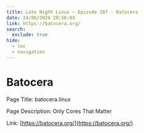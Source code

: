 ```yaml
---
title: Late Night Linux – Episode 287 - Batocera
date: 24/06/2024 20:56:03
link: https://batocera.org/
search:
  exclude: true
hide:
  - toc
  - navigation
---
```


# Batocera

Page Title: batocera.linux

Page Description: Only Cores That Matter 

Link: [https://batocera.org/](https://batocera.org/)